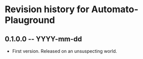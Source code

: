 # Revision history for Automato-Plauground

## 0.1.0.0 -- YYYY-mm-dd

* First version. Released on an unsuspecting world.
